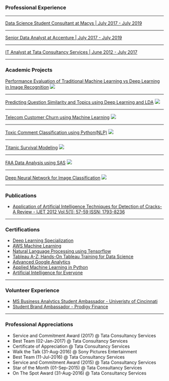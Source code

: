 

### Professional Experience 
---

[Data Science Student Consultant at Macys | July 2017 - July 2019](https://www.macys.com)

---

[Senior Data Analyst at Accenture | July 2017 - July 2019](https://www.accenture.com/us-en/services/consulting/technology-consulting)

---
[IT Analyst at Tata Consultancy Services | June 2012 - July 2017](https://www.tcs.com)

---

### Academic Projects 

[Performance Evaluation of Traditional Machine Learning vs Deep Learning in Image Recognition](https://github.com/sagar-sahoo/Traditional-ML-vs-Deep-Learning)
<img src="images/dummy_thumbnail.jpg?raw=true"/>

---
[Predicting Question Similarity and Topics using Deep Learning and LDA](https://github.com/sagar-sahoo/Question-Similarity-and-Topic-Modeling-using-Deep-Learning-and-LDA)
<img src="images/dummy_thumbnail.jpg?raw=true"/>

---
[Telecom Customer Churn using Machine Learning](https://github.com/sagar-sahoo/Telecom-Customer-Churn)
<img src="images/dummy_thumbnail.jpg?raw=true"/>



---
[Toxic Comment Classification using Python(NLP)](https://github.com/sagar-sahoo/Toxic-Comment-Classification)
<img src="images/dummy_thumbnail.jpg?raw=true"/>


---
[Titanic Survival Modeling](https://github.com/sagar-sahoo/Titanic-Survival-Modeling)
<img src="images/dummy_thumbnail.jpg?raw=true"/>


---
[FAA Data Analysis using SAS](https://github.com/sagar-sahoo/FAA-Analysis)
<img src="images/dummy_thumbnail.jpg?raw=true"/>


---
[Deep Neural Network for Image Classification](https://github.com/sagar-sahoo/Deep-Neural-Network-for-Image-Classification)
<img src="images/dummy_thumbnail.jpg?raw=true"/>

---
### Publications

- [Application of Artificial Intelligence Techniques for Detection of Cracks-A Review - IJET 2012 Vol.5(1): 57-59 ISSN: 1793-8236](http://www.ijetch.org/papers/510-M058.pdf)

---

### Certifications

- [Deep Learning Specialization](https://www.coursera.org/account/accomplishments/certificate/24N2RRVPBCUR)
- [AWS Machine Learning](https://www.coursera.org/account/accomplishments/certificate/8KX9VUXBUXBB)
- [Natural Language Processing using Tensorflow](https://www.coursera.org/account/accomplishments/certificate/3AVDX6QNJ9KL)
- [Tableau A-Z: Hands-On Tableau Training for Data Science](https://www.udemy.com/certificate/UC-TB6XLYQB/)
- [Advanced Google Analytics](https://analytics.google.com/analytics/academy/certificate/qIGtqA0gRmOy0xx9BtY2Aw)
- [Applied Machine Learning in Python](https://www.coursera.org/account/accomplishments/certificate/24N2RRVPBCUR)
- [Artificial Intelligence for Everyone](https://www.coursera.org/account/accomplishments/certificate/T8VGKJB29QKQ)

---

### Volunteer Experience

- [MS Business Analytics Student Ambassador - Univeristy of Cincinnati](https://business.uc.edu/academics/specialized-masters/business-analytics.html)
- [Student Brand Ambassador - Prodigy Finance](https://prodigyfinance.com)

---

### Professional Appreciations

- Service and Commitment Award (2017) @ Tata Consultancy Services
- Best Team (02-Jan-2017) @ Tata Consultancy Services
- Certificate of Appreciation @ Tata Consultancy Services
- Walk the Talk  (31-Aug-2016) @ Sony Pictures Entertainment
- Best Team (11-Jul-2016) @ Tata Consultancy Services
- Service and Commitment Award (2015) @ Tata Consultancy Services
- Star of the Month (01-Sep-2015) @ Tata Consultancy Services
- On The Spot Award (31-Aug-2016) @ Tata Consultancy Services



<!-- Remove above link if you don't want to attibute -->
